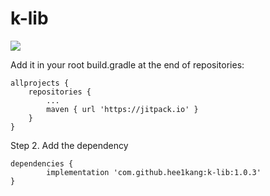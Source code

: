 # k-lib

[![](https://jitpack.io/v/hee1kang/k-lib.svg)](https://jitpack.io/#hee1kang/k-lib)

Add it in your root build.gradle at the end of repositories:

	allprojects {
		repositories {
			...
			maven { url 'https://jitpack.io' }
		}
	}
Step 2. Add the dependency

	dependencies {
	        implementation 'com.github.hee1kang:k-lib:1.0.3'
	}
